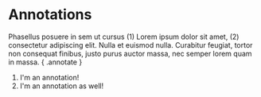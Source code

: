 # Annotations

Phasellus posuere in sem ut cursus (1)
Lorem ipsum dolor sit amet, (2) consectetur adipiscing elit. Nulla et
euismod nulla. Curabitur feugiat, tortor non consequat finibus, justo
purus auctor massa, nec semper lorem quam in massa.
{ .annotate }

1.  I'm an annotation!
2.  I'm an annotation as well!
